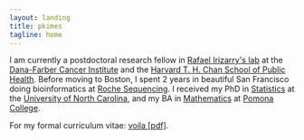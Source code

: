 ```yaml
---
layout: landing
title: pkimes
tagline: home
---
```


I am currently a postdoctoral research fellow in [Rafael Irizarry's lab][rafalab] at the [Dana-Farber Cancer Institute][dfci] and the [Harvard T. H. Chan School of Public Health][bios]. Before moving to Boston, I spent 2 years in beautiful San Francisco doing bioinformatics at [Roche Sequencing][roche]. I received my PhD in [Statistics][unc-stats] at the [University of North Carolina][unc], and my BA in [Mathematics][pomona-math] at [Pomona College][pomona].  

For my formal curriculum vitae: <a href="/assets/pdf/kimes-resume.pdf">voila [pdf]</a>.
<br>  

[rafalab]: http://rafalab.github.io/
[dfci]: http://bcb.dfci.harvard.edu/
[bios]: https://www.hsph.harvard.edu/biostatistics/
[sph]: https://www.hsph.harvard.edu/
[unc-stats]: http://stat-or.unc.edu/
[unc]: http://ww.unc.edu/
[pomona-math]: https://www.pomona.edu/academics/departments/mathematics
[pomona]: http://www.pomona.edu/
[roche]: http://sequencing.roche.com/
[TCGA]: http://cancergenome.nih.gov
[R]: http://www.github.com/pkimes/

